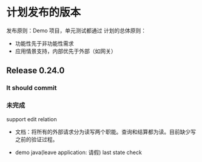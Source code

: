 # 计划发布的版本

发布原则：Demo 项目，单元测试都通过
计划的总体原则：
- 功能性先于非功能性需求
- 应用情景支持，内部优先于外部（如网关）

## Release 0.24.0

### It should commit


### 未完成

support edit relation

- 文档：将所有的外部请求分为读写两个职能。查询和结算都为读。目前缺少写之前的验证过程。


- demo java(leave application: 请假)
    last state check

